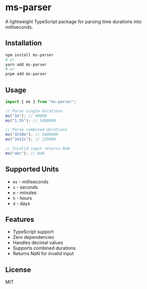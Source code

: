 # ms-parser

A lightweight TypeScript package for parsing time durations into milliseconds.

## Installation

```bash
npm install ms-parser
# or
yarn add ms-parser
# or
pnpm add ms-parser
```

## Usage

```typescript
import { ms } from "ms-parser";

// Parse single durations
ms("1m"); // 60000
ms("1.5h"); // 5400000

// Parse combined durations
ms("1h30m"); // 5400000
ms("2m15s"); // 135000

// Invalid input returns NaN
ms("abc"); // NaN
```

## Supported Units

- `ms` - milliseconds
- `s` - seconds
- `m` - minutes
- `h` - hours
- `d` - days

## Features

- TypeScript support
- Zero dependencies
- Handles decimal values
- Supports combined durations
- Returns NaN for invalid input

## License

MIT
